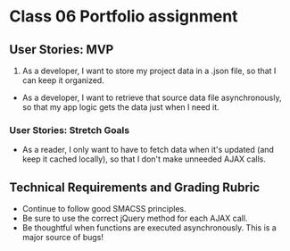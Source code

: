 # Class 06 Portfolio assignment

## User Stories: MVP
 1. As a developer, I want to store my project data in a .json file, so that I can keep it organized.
 - As a developer, I want to retrieve that source data file asynchronously, so that my app logic gets the data just when I need it.

### User Stories: Stretch Goals
 - As a reader, I only want to have to fetch data when it's updated (and keep it cached locally), so that I don't make unneeded AJAX calls.

## Technical Requirements and Grading Rubric
 - Continue to follow good SMACSS principles.
 - Be sure to use the correct jQuery method for each AJAX call.
 - Be thoughtful when functions are executed asynchronously. This is a major source of bugs!
